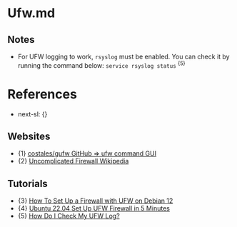 # Ufw.md

## Notes

* For UFW logging to work, `rsyslog` must be enabled. You can check it by running the command below: `service rsyslog status` <sup>{5}</sup>

# References

* next-sl: {}

## Websites

* {1} [costales/gufw GitHub => ufw command GUI](https://github.com/costales/gufw)
* {2} [Uncomplicated Firewall Wikipedia](https://en.wikipedia.org/wiki/Uncomplicated_Firewall)

## Tutorials

* {3} [How To Set Up a Firewall with UFW on Debian 12](https://www.cyberciti.biz/faq/set-up-a-firewall-with-ufw-on-debian-12-linux/)
* {4} [Ubuntu 22.04 Set Up UFW Firewall in 5 Minutes](https://www.cyberciti.biz/faq/ubuntu-22-04-lts-set-up-ufw-firewall-in-5-minutes/)
* {5} [How Do I Check My UFW Log?](https://linuxhint.com/check-my-ufw-log/)
